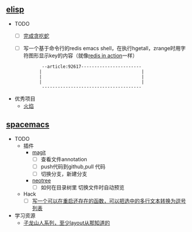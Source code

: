 ## [elisp](http://www.gnu.org/software/emacs/manual/html_node/elisp/)
*	TODO
    - [ ] [完成贪吃蛇](https://github.com/chengxueming/snake-game-eLisp)
    - [ ] 写一个基于命令行的redis emacs shell，在执行hgetall，zrange时用字符图形显示key的内容（就像[redis in action](https://book.douban.com/subject/10597898/)一样）
					
				 --article:92617----------------------- 
				|                                      |
				|                                      |
				|                                      |
				 -------------------------------------- 
* 优秀项目		
    * [火焰](https://github.com/johanvts/emacs-fireplace)
    
## [spacemacs](http://spacemacs.org/doc/DOCUMENTATION.html)
* TODO 
	* 插件
		*  [magit](https://magit.vc/manual/magit/)
	    	- [ ] 查看文件annotation
	    	- [ ] push代码到github,pull 代码
	    	- [ ] 切换分支，新建分支
	   	*  [neotree](https://github.com/jaypei/emacs-neotree)
		   	- [ ] 如何在目录树里 切换文件时自动预览
	* Hack
		- [ ] [写一个可以在重启还存在的函数，可以把选中的多行文本转换为逗号列表](http://book.emacs-china.org/#orgheadline90)
* 学习资源
  * [子龙山人系列，至少layout从那知道的](https://github.com/emacs-china/Spacemacs-rocks)
